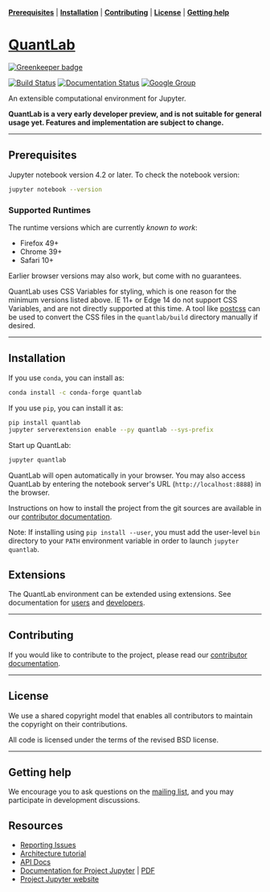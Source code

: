 **[Prerequisites](#prerequisites)** |
**[Installation](#installation)** |
**[Contributing](#contributing)** |
**[License](#license)** |
**[Getting help](#getting-help)**


# [QuantLab](http://quantlabio.github.io/quantlab/)

[![Greenkeeper badge](https://badges.greenkeeper.io/quantlab/quantlab.svg)](https://greenkeeper.io/)

[![Build Status](https://travis-ci.org/quantlabio/quantlab.svg?branch=master)](https://travis-ci.org/quantlabio/quantlab)
[![Documentation Status](https://readthedocs.org/projects/quantlab-tutorial/badge/?version=latest)](https://quantlab-tutorial.readthedocs.io/en/latest/?badge=latest)
[![Google Group](https://img.shields.io/badge/-Google%20Group-lightgrey.svg)](https://groups.google.com/forum/#!forum/jupyter)

An extensible computational environment for Jupyter.

**QuantLab is a very early developer preview, and is not suitable for
general usage yet. Features and implementation are subject to change.**

----

## Prerequisites

Jupyter notebook version 4.2 or later. To check the notebook version:

```bash
jupyter notebook --version
```

### Supported Runtimes

The runtime versions which are currently *known to work*:

- Firefox 49+
- Chrome 39+
- Safari 10+

Earlier browser versions may also work, but come with no guarantees.

QuantLab uses CSS Variables for styling, which is one reason for the
minimum versions listed above.  IE 11+ or Edge 14 do not support
CSS Variables, and are not directly supported at this time.
A tool like [postcss](http://postcss.org/) can be used to convert the CSS files in the
`quantlab/build` directory manually if desired.

----

## Installation

If you use ``conda``, you can install as:

```bash
conda install -c conda-forge quantlab
```

If you use ``pip``, you can install it as:

```bash
pip install quantlab
jupyter serverextension enable --py quantlab --sys-prefix
```

Start up QuantLab:

```bash
jupyter quantlab
```

QuantLab will open automatically in your browser. You may also access
QuantLab by entering the notebook server's URL (`http://localhost:8888`) in
the browser.

Instructions on how to install the project from the git sources are available in our [contributor documentation](CONTRIBUTING.md).

Note: If installing using `pip install --user`, you must add the user-level
 `bin` directory to your `PATH` environment variable in order to launch
 `jupyter quantlab`.


## Extensions

The QuantLab environment can be extended using extensions.  See documentation
for [users](https://quantlab-tutorial.readthedocs.io/en/latest/extensions_user.html) and [developers](https://quantlab-tutorial.readthedocs.io/en/latest/extensions_dev.html).

----

## Contributing

If you would like to contribute to the project, please read our [contributor documentation](CONTRIBUTING.md).

----

## License
We use a shared copyright model that enables all contributors to maintain the
copyright on their contributions.

All code is licensed under the terms of the revised BSD license.

----

## Getting help
We encourage you to ask questions on the [mailing list](https://groups.google.com/forum/#!forum/jupyter),
and you may participate in development discussions.


## Resources

- [Reporting Issues](https://github.com/quantlabio/quantlab/issues)
- [Architecture tutorial](https://quantlab-tutorial.readthedocs.io/en/latest/index.html)
- [API Docs](http://quantlabio.github.io/quantlab/)
- [Documentation for Project Jupyter](https://jupyter.readthedocs.io/en/latest/index.html) | [PDF](https://media.readthedocs.org/pdf/jupyter/latest/jupyter.pdf)
- [Project Jupyter website](https://jupyter.org)
